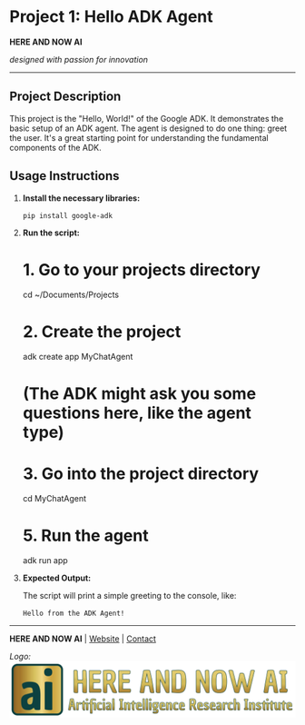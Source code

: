 # Project 1: Hello ADK Agent

**HERE AND NOW AI**

*designed with passion for innovation*

---

## Project Description

This project is the "Hello, World!" of the Google ADK. It demonstrates the basic setup of an ADK agent. The agent is designed to do one thing: greet the user. It's a great starting point for understanding the fundamental components of the ADK.

## Usage Instructions

1.  **Install the necessary libraries:**

    ```bash
    pip install google-adk
    ```

2.  **Run the script:**

    # 1. Go to your projects directory
    cd ~/Documents/Projects

    # 2. Create the project
    adk create app MyChatAgent

    # (The ADK might ask you some questions here, like the agent type)

    # 3. Go into the project directory
    cd MyChatAgent

    # 5. Run the agent
    adk run app

3.  **Expected Output:**

    The script will print a simple greeting to the console, like:

    ```
    Hello from the ADK Agent!
    ```

---

**HERE AND NOW AI** | [Website](https://hereandnowai.com) | [Contact](mailto:info@hereandnowai.com)

*Logo: ![[Logo]](https://raw.githubusercontent.com/hereandnowai/images/refs/heads/main/logos/HNAI%20Title%20-Teal%20%26%20Golden%20Logo%20-%20DESIGN%203%20-%20Raj-07.png)*